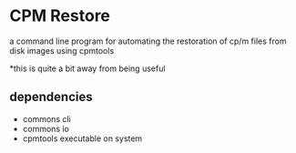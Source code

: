 CPM Restore
===========

a command line program for automating the restoration of cp/m files from disk images using cpmtools

*this is quite a bit away from being useful

dependencies
------------
* commons cli
* commons io
* cpmtools executable on system
